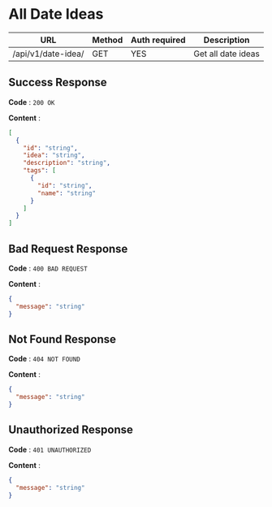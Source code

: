 # All Date Ideas

| URL                | Method | Auth required | Description        |
| ------------------ | ------ | ------------- | ------------------ |
| /api/v1/date-idea/ | GET    | YES           | Get all date ideas |

## Success Response

**Code** : `200 OK`

**Content** :

```json
[
  {
    "id": "string",
    "idea": "string",
    "description": "string",
    "tags": [
      {
        "id": "string",
        "name": "string"
      }
    ]
  }
]
```

## Bad Request Response

**Code** : `400 BAD REQUEST`

**Content** :

```json
{
  "message": "string"
}
```

## Not Found Response

**Code** : `404 NOT FOUND`

**Content** :

```json
{
  "message": "string"
}
```

## Unauthorized Response

**Code** : `401 UNAUTHORIZED`

**Content** :

```json
{
  "message": "string"
}
```
